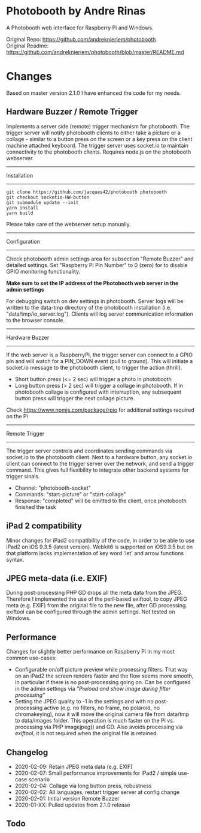 # Photobooth by Andre Rinas
A Photobooth web interface for Raspberry Pi and Windows. 

Original Repo: https://github.com/andreknieriem/photobooth<br>
Original Readme: https://github.com/andreknieriem/photobooth/blob/master/README.md

# Changes
Based on master version 2.1.0 I have enhanced the code for my needs.

## Hardware Buzzer / Remote Trigger
Implements a server side (remote) trigger mechanism for photobooth. The trigger server will notify photobooth clients to either take a picture or a collage - similar to a button press on the screen or a key press on the client machine attached keyboard. The trigger server uses socket.io to maintain connectivity to the photobooth clients. Requires node.js on the photobooth webserver.

************
Installation
************
```
git clone https://github.com/jacques42/photobooth photobooth
git checkout socketio-HW-button
git submodule update --init
yarn install
yarn build
```
Please  take care of the webserver setup manually.

*************
Configuration
*************
Check photobooth admin settings area for subsection "Remote Buzzer" and detailed settings. Set "Raspberry Pi Pin Number" to 0 (zero) for to disable GPIO monitoring functionality.

**Make sure to set the IP address of the Photobooth web server in the admin settings**

For debugging switch on dev settings in photobooth. Server logs will be written to the data-tmp directory of the photobooth installation (i.e. "data/tmp/io_server.log"). Clients will log server communication information to the browser console. 

***************
Hardware Buzzer
***************
If the web server is a RaspberryPi, the trigger server can connect to a GPIO pin and will watch for a PIN_DOWN event (pull to ground). This will initiate a socket.io message to the photobooth client, to trigger the action (thrill).

- Short button press (<= 2 sec) will trigger a photo in photobooth
- Long button press (> 2 sec) will trigger a collage in photobooth. If in photobooth collage is configured with interruption, any subsequent button press will trigger the next collage picture. 

Check https://www.npmjs.com/package/rpio for additional settings required on the Pi

**************
Remote Trigger
**************
The trigger server controls and coordinates sending commands via socket.io to the photobooth client. Next to a hardware button, any socket.io client can connect to the trigger server over the network, and send a trigger command. This gives full flexibility to integrate other backend systems for trigger sinals.

- Channel: "photobooth-socket"
- Commands: "start-picture" or "start-collage"
- Response: "completed"  will be emitted to the client, once photobooth finished the task

## iPad 2 compatibility
Minor changes for  iPad2 compatibility of the code, in order to be able to use iPad2 on iOS 9.3.5 (latest version). Webkit6 is supported on iOS9.3.5 but on that platform lacks implementation of key word 'let' and arrow functions syntax.

## JPEG meta-data (i.e. EXIF)
During post-processing PHP GD drops all the meta data from the JPEG. Therefore I implemented the use of the perl-based exiftool,  to copy JPEG meta (e.g. EXIF) from the original file to the new file, after GD processing.  exiftool can be configured through the admin settings. Not tested on Windows. 

## Performance
Changes for slightly better performance on Raspberry Pi in my most common use-cases:
- Configurable on/off picture preview while processing filters. That way on an iPad2 the screen renders faster and the flow seems more smooth, in particular if there is no  post-processing going on. Can be configured in the admin settings via *"Preload and show image during filter processing"*
- Setting the JPEG quality to -1 in the settings and with no post-processing active (e.g. no filters, no frame, no polaroid, no chromakeying), now it will move the original camera file from data/tmp to data/images folder. This operation is much faster on the Pi vs. processing via PHP imagejpeg() and GD. Also avoids processing via *exiftool*, it is not required when the original file is retained.

## Changelog
- 2020-02-09: Retain JPEG meta data (e.g. EXIF)
- 2020-02-07: Small performance improvements for iPad2 / simple use-case scenario
- 2020-02-04: Collage via long button press, robustness
- 2020-02-02: All languages, restart trigger server at config change
- 2020-02-01: Initial version Remote Buzzer
- 2020-01-XX: Pulled updates from 2.1.0 release

## Todo

